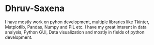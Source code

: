 # Dhruv-Saxena
I have mostly work on pyhon development, multiple libraries like Tkinter, Matplotlib, Pandas, Numpy and PIL etc. I have my great interent in data analysis, Python GUI,
Data visualization and mostly in fields of python development.
